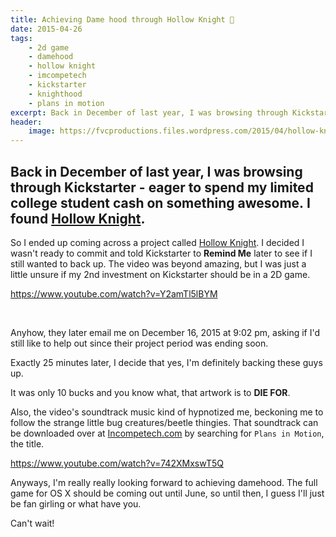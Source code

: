```yaml
---
title: Achieving Dame hood through Hollow Knight 👾
date: 2015-04-26
tags:
    - 2d game
    - damehood
    - hollow knight
    - imcompetech
    - kickstarter
    - knighthood
    - plans in motion
excerpt: Back in December of last year, I was browsing through Kickstarter - eager to spend my limited college student cash on something awesome. I found Hollow Knight.
header:
    image: https://fvcproductions.files.wordpress.com/2015/04/hollow-knight.jpg?w=1024&h=436&crop=1
---
```


Back in December of last year, I was browsing through Kickstarter - eager to spend my limited college student cash on something awesome. I found [Hollow Knight](https://www.kickstarter.com/projects/11662585/hollow-knight "Hollow Knight").
----------------------------------------------

So I ended up coming across a project called [Hollow
Knight](https://www.kickstarter.com/projects/11662585/hollow-knight "Hollow Knight").
I decided I wasn't ready to commit and told Kickstarter to **Remind Me**
later to see if I still wanted to back up. The video was beyond amazing,
but I was just a little unsure if my 2nd investment on Kickstarter
should be in a 2D game.


https://www.youtube.com/watch?v=Y2amTl5lBYM

 

Anyhow, they later email me on December 16, 2015 at 9:02 pm, asking if
I'd still like to help out since their project period was ending soon.

Exactly 25 minutes later, I decide that yes, I'm definitely backing
these guys up.

It was only 10 bucks and you know what, that artwork is to **DIE FOR**.

Also, the video's soundtrack music kind of hypnotized me, beckoning me
to follow the strange little bug creatures/beetle thingies. That
soundtrack can be downloaded over at
[Incompetech.com](https://incompetech.com/music/royalty-free/ "Incompetech")
by searching for `Plans in Motion`, the title.

https://www.youtube.com/watch?v=742XMxswT5Q

Anyways, I'm really really looking forward to achieving damehood. The
full game for OS X should be coming out until June, so until then, I
guess I'll just be fan girling or what have you.

Can't wait!
